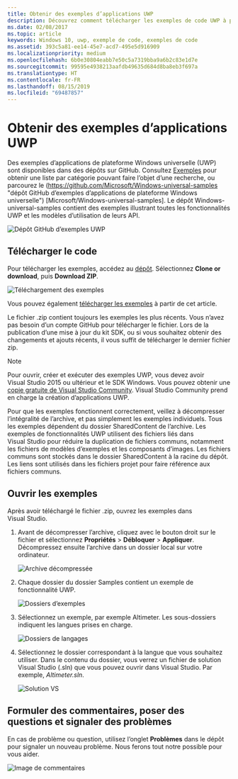 ```yaml
---
title: Obtenir des exemples d’applications UWP
description: Découvrez comment télécharger les exemples de code UWP à partir de GitHub.
ms.date: 02/08/2017
ms.topic: article
keywords: Windows 10, uwp, exemple de code, exemples de code
ms.assetid: 393c5a81-ee14-45e7-acd7-495e5d916909
ms.localizationpriority: medium
ms.openlocfilehash: 6b0e30804eabb7e50c5a7319bba9a6b2c83e1d7e
ms.sourcegitcommit: 99595e4938213aafdb49635d684d8ba8eb3f697a
ms.translationtype: HT
ms.contentlocale: fr-FR
ms.lasthandoff: 08/15/2019
ms.locfileid: "69487857"
---
```

# <a name="get-uwp-app-samples"></a>Obtenir des exemples d’applications UWP

Des exemples d’applications de plateforme Windows universelle (UWP) sont disponibles dans des dépôts sur GitHub. Consultez [Exemples](https://developer.microsoft.com/windows/samples) pour obtenir une liste par catégorie pouvant faire l’objet d’une recherche, ou parcourez le (https://github.com/Microsoft/Windows-universal-samples "dépôt GitHub d’exemples d’applications de plateforme Windows universelle") [Microsoft/Windows-universal-samples]. Le dépôt Windows-universal-samples contient des exemples illustrant toutes les fonctionnalités UWP et les modèles d’utilisation de leurs API.

![Dépôt GitHub d’exemples UWP](images/GitHubUWPSamplesPage.png)

## <a name="download-the-code"></a>Télécharger le code

Pour télécharger les exemples, accédez au [dépôt](https://github.com/Microsoft/Windows-universal-samples "Dépôt GitHub d’exemples d’applications de plateforme Windows universelle"). Sélectionnez **Clone or download**, puis **Download ZIP**. 

![Téléchargement des exemples](images/SamplesDownloadButton.png)

Vous pouvez également [télécharger les exemples](https://github.com/Microsoft/Windows-universal-samples/archive/master.zip "Téléchargement de fichiers zip d’exemples d’applications de plateforme Windows universelle") à partir de cet article.

Le fichier .zip contient toujours les exemples les plus récents. Vous n’avez pas besoin d’un compte GitHub pour télécharger le fichier. Lors de la publication d’une mise à jour du kit SDK, ou si vous souhaitez obtenir des changements et ajouts récents, il vous suffit de télécharger le dernier fichier zip.

> [!NOTE]
> Pour ouvrir, créer et exécuter des exemples UWP, vous devez avoir Visual Studio 2015 ou ultérieur et le SDK Windows. Vous pouvez obtenir une [copie gratuite de Visual Studio Community](https://go.microsoft.com/fwlink/p/?LinkID=280676 "Téléchargements des outils de développement Windows"). Visual Studio Community prend en charge la création d’applications UWP.  
>
> Pour que les exemples fonctionnent correctement, veillez à décompresser l’intégralité de l’archive, et pas simplement les exemples individuels. Tous les exemples dépendent du dossier SharedContent de l’archive. Les exemples de fonctionnalités UWP utilisent des fichiers liés dans Visual Studio pour réduire la duplication de fichiers communs, notamment les fichiers de modèles d’exemples et les composants d’images. Les fichiers communs sont stockés dans le dossier SharedContent à la racine du dépôt. Les liens sont utilisés dans les fichiers projet pour faire référence aux fichiers communs.
> 

## <a name="open-the-samples"></a>Ouvrir les exemples

Après avoir téléchargé le fichier .zip, ouvrez les exemples dans Visual Studio.

1.  Avant de décompresser l’archive, cliquez avec le bouton droit sur le fichier et sélectionnez **Propriétés** > **Débloquer** > **Appliquer**. Décompressez ensuite l’archive dans un dossier local sur votre ordinateur.

    ![Archive décompressée](images/SamplesUnzip1.png)
2.  Chaque dossier du dossier Samples contient un exemple de fonctionnalité UWP.

    ![Dossiers d’exemples](images/SamplesUnzip2.png)
3.  Sélectionnez un exemple, par exemple Altimeter. Les sous-dossiers indiquent les langues prises en charge.

    ![Dossiers de langages](images/SamplesUnzip3.png)
4.  Sélectionnez le dossier correspondant à la langue que vous souhaitez utiliser. Dans le contenu du dossier, vous verrez un fichier de solution Visual Studio (.sln) que vous pouvez ouvrir dans Visual Studio. Par exemple, *Altimeter.sln*.

    ![Solution VS](images/SamplesUnzip4.png)

## <a name="give-feedback-ask-questions-and-report-issues"></a>Formuler des commentaires, poser des questions et signaler des problèmes

En cas de problème ou question, utilisez l’onglet **Problèmes** dans le dépôt pour signaler un nouveau problème. Nous ferons tout notre possible pour vous aider.

![Image de commentaires](images/GitHubUWPSamplesFeedback.png)
